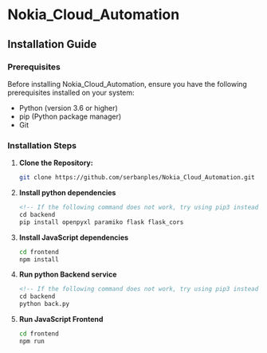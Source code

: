 # Nokia_Cloud_Automation

## Installation Guide

### Prerequisites
Before installing Nokia_Cloud_Automation, ensure you have the following prerequisites installed on your system:
- Python (version 3.6 or higher)
- pip (Python package manager)
- Git

### Installation Steps

1. **Clone the Repository:**
   ```bash
   git clone https://github.com/serbanples/Nokia_Cloud_Automation.git

2. **Install python dependencies**
    ```markdown
    <!-- If the following command does not work, try using pip3 instead -->
    cd backend
    pip install openpyxl paramiko flask flask_cors

2. **Install JavaScript dependencies**
    ```bash
    cd frontend
    npm install

3. **Run python Backend service**
    ```markdown
    <!-- If the following command does not work, try using pip3 instead -->
    cd backend
    python back.py

4. **Run JavaScript Frontend**
    ```bash
    cd frontend
    npm run
